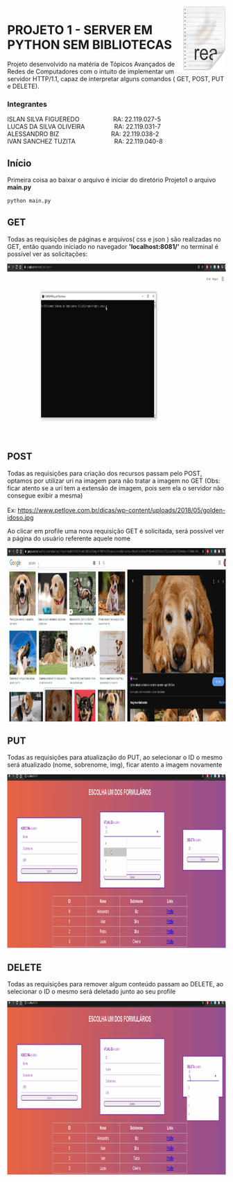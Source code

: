 <img src="images/icon.png" align="right" width="100" height="150" />

# PROJETO 1 - SERVER EM PYTHON SEM BIBLIOTECAS

Projeto desenvolvido na matéria de Tópicos Avançados de Redes de Computadores com o intuito de implementar um servidor HTTP/1.1, capaz de interpretar alguns comandos ( GET, POST, PUT e DELETE).

### Integrantes

ISLAN SILVA FIGUEREDO       &emsp;&emsp;&emsp;&emsp;&emsp;                          RA: 22.119.027-5 <br />
LUCAS DA SILVA OLIVEIRA     &emsp;&emsp;&emsp;&emsp;&nbsp;                          RA: 22.119.031-7 <br />
ALESSANDRO BIZ              &emsp;&emsp;&emsp;&emsp;&emsp;&emsp;&emsp;&emsp;        RA: 22.119.038-2 <br />
IVAN SANCHEZ TUZITA         &emsp;&emsp;&emsp;&emsp;&emsp;&nbsp;&nbsp;&nbsp;        RA: 22.119.040-8 <br />

## Início
Primeira coisa ao baixar o arquivo é iniciar do diretório Projeto1 o arquivo <b>main.py</b>

```bash
python main.py
```


## GET

Todas as requisições de páginas e arquivos( css e json ) são realizadas no GET, então quando iniciado no navegador <b>'localhost:8081/'</b> no terminal é possível ver as solicitações:

<img src="images/GET.gif" height="400" />

## POST

Todas as requisições para criação dos recursos passam pelo POST, optamos por utilizar uri na imagem para não tratar a imagem no GET (Obs: ficar atento se a uri tem a extensão de imagem, pois sem ela o servidor não consegue exibir a mesma) <br />  
Ex: https://www.petlove.com.br/dicas/wp-content/uploads/2018/05/golden-idoso.jpg

Ao clicar em profile uma nova requisição GET é solicitada, será possível ver a página do usuário referente aquele nome

<img src="images/POST.GIF" height="400" />

## PUT

Todas as requisições para atualização do PUT, ao selecionar o ID o mesmo será atualizado (nome, sobrenome, img), ficar atento a imagem novamente

<img src="images/PUT.GIF" height="400" />

## DELETE

Todas as requisições para remover algum conteúdo passam ao DELETE, ao selecionar o ID o mesmo será deletado junto ao seu profile

<img src="images/DELETE.GIF" height="400" />

